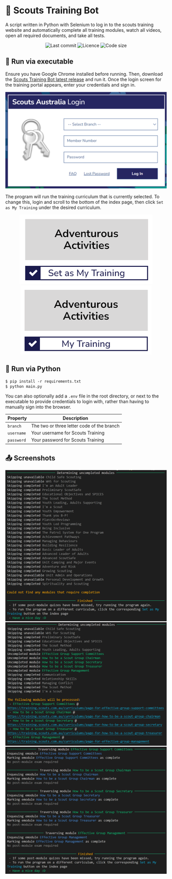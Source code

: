 # :robot: Scouts Training Bot
A script written in Python with Selenium to log in to the scouts training website and automatically complete all training modules, watch all videos, open all required documents, and take all tests.

<div align="center">
    <img src="https://img.shields.io/github/last-commit/aiden2480/scouts-training-bot?color=yellow" alt="Last commit" />
    <img src="https://img.shields.io/github/license/aiden2480/scouts-training-bot" alt="Licence" />
    <img src="https://img.shields.io/github/languages/code-size/aiden2480/scouts-training-bot" alt="Code size" />
</div>

## :running: Run via executable
Ensure you have Google Chrome installed before running. Then, download the [Scouts Training Bot latest release](https://github.com/aiden2480/scouts-training-bot/releases/latest) and run it. Once the login screen for the training portal appears, enter your credentials and sign in.

<img src=".github/screenshots/login.png" alt="Login" />

The program will run the training curriculum that is currently selected. To change this, login and scroll to the bottom of the index page, then click `Set as My Training` under the desired curriculum.

<div align="center">
    <img src=".github/screenshots/setasmytraining.png" alt="Set as My Training" />
    <img src=".github/screenshots/mytraining.png" alt="My Training" />
</div>

## :snake: Run via Python
```
$ pip install -r requirements.txt
$ python main.py
```

You can also optionally add a `.env` file in the root directory, or next to the executable to provide credentials to login with, rather than having to manually sign into the browser. 

| Property   | Description                                |
|------------|--------------------------------------------|
| `branch`   | The two or three letter code of the branch |
| `username` | Your username for Scouts Training          |
| `password` | Your password for Scouts Training          |

## :outbox_tray: Screenshots
<img src=".github/screenshots/youth.png" alt="Youth already completed training" />
<img src=".github/screenshots/group1.png" alt="Completing group leader training 1" />
<img src=".github/screenshots/group2.png" alt="Completing group leader training 2" />
